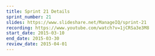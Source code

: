 ```yaml
---
title: Sprint 21 Details
sprint_number: 21
slides: https://www.slideshare.net/ManageIQ/sprint-21
recording: https://www.youtube.com/watch?v=1jCRSa3e3M8
start_date: 2015-03-10
end_date: 2015-03-30
review_date: 2015-04-01
---
```


